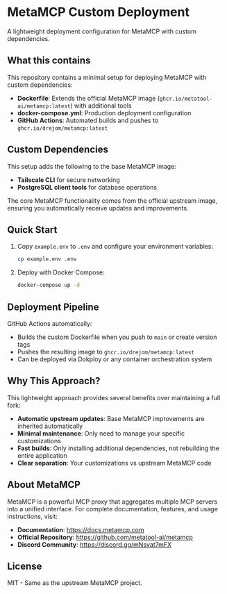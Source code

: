 # MetaMCP Custom Deployment

A lightweight deployment configuration for MetaMCP with custom dependencies.

## What this contains

This repository contains a minimal setup for deploying MetaMCP with custom dependencies:

- **Dockerfile**: Extends the official MetaMCP image (`ghcr.io/metatool-ai/metamcp:latest`) with additional tools
- **docker-compose.yml**: Production deployment configuration
- **GitHub Actions**: Automated builds and pushes to `ghcr.io/drejom/metamcp:latest`

## Custom Dependencies

This setup adds the following to the base MetaMCP image:
- **Tailscale CLI** for secure networking
- **PostgreSQL client tools** for database operations

The core MetaMCP functionality comes from the official upstream image, ensuring you automatically receive updates and improvements.

## Quick Start

1. Copy `example.env` to `.env` and configure your environment variables:
   ```bash
   cp example.env .env
   ```

2. Deploy with Docker Compose:
   ```bash
   docker-compose up -d
   ```

## Deployment Pipeline

GitHub Actions automatically:
- Builds the custom Dockerfile when you push to `main` or create version tags
- Pushes the resulting image to `ghcr.io/drejom/metamcp:latest`
- Can be deployed via Dokploy or any container orchestration system

## Why This Approach?

This lightweight approach provides several benefits over maintaining a full fork:
- **Automatic upstream updates**: Base MetaMCP improvements are inherited automatically
- **Minimal maintenance**: Only need to manage your specific customizations
- **Fast builds**: Only installing additional dependencies, not rebuilding the entire application
- **Clear separation**: Your customizations vs upstream MetaMCP code

## About MetaMCP

MetaMCP is a powerful MCP proxy that aggregates multiple MCP servers into a unified interface. For complete documentation, features, and usage instructions, visit:

- **Documentation**: https://docs.metamcp.com
- **Official Repository**: https://github.com/metatool-ai/metamcp
- **Discord Community**: https://discord.gg/mNsyat7mFX

## License

MIT - Same as the upstream MetaMCP project.